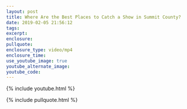 ```yaml
---
layout: post
title: Where Are the Best Places to Catch a Show in Summit County?
date: 2019-02-05 21:56:12
tags:
excerpt:
enclosure:
pullquote:
enclosure_type: video/mp4
enclosure_time:
use_youtube_image: true
youtube_alternate_image:
youtube_code:
---
```


{% include youtube.html %}

{% include pullquote.html %}